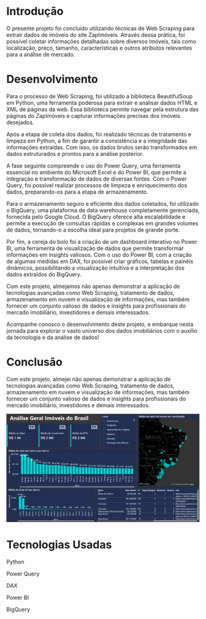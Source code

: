 # Introdução

O presente projeto foi concluido utilizando técnicas de Web Scraping para extrair dados de imóveis do site ZapImóveis. Através dessa prática, foi possível coletar informações detalhadas sobre diversos imóveis, tais como localização, preço, tamanho, características e outros atributos relevantes para a análise de mercado.

# Desenvolvimento

Para o processo de Web Scraping, foi utilizado a biblioteca BeautifulSoup em Python, uma ferramenta poderosa para extrair e analisar dados HTML e XML de páginas da web. Essa biblioteca permite navegar pela estrutura das páginas do ZapImóveis e capturar informações precisas dos imóveis desejados.

Após a etapa de coleta dos dados, foi realizado técnicas de tratamento e limpeza em Python, a fim de garantir a consistência e a integridade das informações extraídas. Com isso, os dados brutos serão transformados em dados estruturados e prontos para a análise posterior.

A fase seguinte compreende o uso do Power Query, uma ferramenta essencial no ambiente do Microsoft Excel e do Power BI, que permite a integração e transformação de dados de diversas fontes. Com o Power Query, foi possível realizar processos de limpeza e enriquecimento dos dados, preparando-os para a etapa de armazenamento.

Para o armazenamento seguro e eficiente dos dados coletados, foi utilizado o BigQuery, uma plataforma de data warehouse completamente gerenciada, fornecida pelo Google Cloud. O BigQuery oferece alta escalabilidade e permite a execução de consultas rápidas e complexas em grandes volumes de dados, tornando-o a escolha ideal para projetos de grande porte.

Por fim, a cereja do bolo foi a criação de um dashboard interativo no Power BI, uma ferramenta de visualização de dados que permite transformar informações em insights valiosos. Com o uso do Power BI, com a criação de algumas medidas em DAX, foi possivel  criar gráficos, tabelas e painéis dinâmicos, possibilitando a visualização intuitiva e a interpretação dos dados extraídos do BigQuery.

Com este projeto, almejamos não apenas demonstrar a aplicação de tecnologias avançadas como Web Scraping, tratamento de dados, armazenamento em nuvem e visualização de informações, mas também fornecer um conjunto valioso de dados e insights para profissionais do mercado imobiliário, investidores e demais interessados.

Acompanhe conosco o desenvolvimento deste projeto, e embarque nesta jornada para explorar o vasto universo dos dados imobiliários com o auxílio da tecnologia e da análise de dados!

# Conclusão

Com este projeto, almejei não apenas demonstrar a aplicação de tecnologias avançadas como Web Scraping, tratamento de dados, armazenamento em nuvem e visualização de informações, mas também fornecer um conjunto valioso de dados e insights para profissionais do mercado imobiliário, investidores e demais interessados.

![Dashboard](https://github.com/Marcus-Bernard0/Data-Science-projects/blob/master/5%20-%20Web%20Scraping%20Imoveis%20%2B%20Power%20BI/imagens/Dashboard.png)

# Tecnologias Usadas

Python

Power Query

DAX

Power BI

BigQuery
